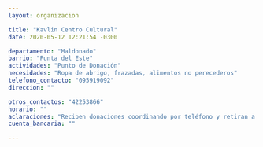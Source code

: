 ```yaml
---
layout: organizacion

title: "Kavlin Centro Cultural"
date: 2020-05-12 12:21:54 -0300

departamento: "Maldonado"
barrio: "Punta del Este"
actividades: "Punto de Donación"
necesidades: "Ropa de abrigo, frazadas, alimentos no perecederos"
telefono_contacto: "095919092"
direccion: ""

otros_contactos: "42253866"
horario: ""
aclaraciones: "Reciben donaciones coordinando por teléfono y retiran a domicilio coordinando en este número: 094910906. Para donar carne o verduras coordinar con: 091056711."
cuenta_bancaria: ""

---
```

